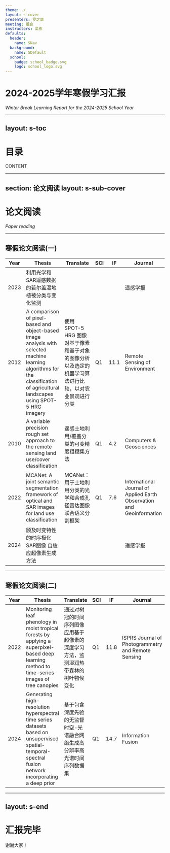 ```yaml
---
theme: ./
layout: s-cover
presenters: 罗之章
meeting: 组会
instructors: 梁栋
defaults:
  header:
    name: SNav
  background:
    name: SDefault
  school:
    badge: school_badge.svg
    logo: school_logo.svg
---
```


# 2024-2025学年寒假学习汇报
_Winter Break Learning Report for the 2024-2025 School Year_

---
layout: s-toc
---

# 目录

$\text{CONTENT}$

---
section: 论文阅读
layout: s-sub-cover
---

# 论文阅读

*Paper reading*

---

## 寒假论文阅读(一)

| Year | Thesis                                                       | Translate                                                    | SCI  | IF   | Journal                                                      |
| ---- | ------------------------------------------------------------ | ------------------------------------------------------------ | ---- | ---- | ------------------------------------------------------------ |
| 2023 | 利用光学和SAR遥感数据的若尔盖湿地植被分类与变化监测          |                                                              |      |      | 遥感学报                                                     |
| 2012 | A comparison of pixel-based and object-based image analysis with selected machine learning algorithms for the classification of agricultural landscapes using SPOT-5 HRG imagery | 使用 SPOT-5 HRG 图像对基于像素和基于对象的图像分析以及选定的机器学习算法进行比较，以对农业景观进行分类 | Q1   | 11.1 | Remote Sensing of Environment                                |
| 2010 | A variable precision rough set approach to the remote sensing land use/cover classification | 遥感土地利用/覆盖分类的可变精度粗糙集方法                    | Q1   | 4.2  | Computers & Geosciences                                      |
| 2022 | MCANet: A joint semantic segmentation framework of optical and SAR images for land use classification | MCANet： 用于土地利用分类的光学和合成孔径雷达图像联合语义分割框架 | Q1   | 7.6  | International Journal of Applied Earth Observation and Geoinformation |
| 2024 | 顾及时变特性的时序极化SAR图像 自适应超像素生成方法           |                                                              |      |      | 遥感学报                                                     |

---

## 寒假论文阅读(二)

| Year | Thesis                                                       | Translate                                                    | SCI  | IF   | Journal                                                      |
| ---- | ------------------------------------------------------------ | ------------------------------------------------------------ | ---- | ---- | ------------------------------------------------------------ |
| 2022 | Monitoring leaf phenology in moist tropical forests by applying a superpixel-based deep learning method to time-series images of tree canopies | 通过对树冠的时间序列图像应用基于超像素的深度学习方法，监测湿润热带森林的树叶物候变化 | Q1   | 11.8 | ISPRS Journal of Photogrammetry and Remote Sensing           |
| 2024 | Generating high-resolution hyperspectral time series datasets based on unsupervised spatial-temporal-spectral fusion network incorporating a deep prior | 基于包含深度先验的无监督时空-光谱融合网络生成高分辨率高光谱时间序列数据集 | Q1   | 14.7 | Information Fusion                                           |



---
layout: s-end
---

# 汇报完毕

谢谢大家！